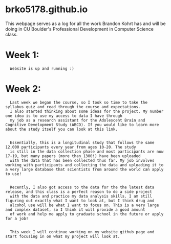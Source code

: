 # brko5178.github.io

This webpage serves as a log for all the work Brandon Kohrt has and will be doing in CU Boulder's Professional Development in Computer Science class.

# Week 1:
      Website is up and running :)

# Week 2:
      Last week we began the course, so I took so time to take the syllabus quiz and read through the course and expectations. 
      I also started thinking about some ideas for the project. My number one idea is to use my access to data I have through 
      my job as a research assistant for the Adolescent Brain and Cognitive Development Study (ABCD). If you would like to learn more about the study itself you can look at this link.

      
      Essentially, this is a longitudinal study that follows the same 12,000 participants every year from ages 10-20. The study 
      is still in the data collection phase and most participants are now 17-19, but many papers (more than 1300!) have been uploaded 
      with the data that has been collected thus far. My job involves working with participants and collecting the data and uploading it to a very large database that scientists from around the world can apply to use!

      
      Recently, I also got access to the data for the the latest data release, and this class is a perfect reason to do a side project 
      with the data and practice my data analysis skills. I am still figuring out exactly what I want to look at, but I think drug and 
      alcohol use will be what I want to focus on. This is a very large and complex dataset, so I think it will provide a good amount 
      of work and help me apply to graduate school in the future or apply for a job!

      
      This week I will continue working on my website github page and start focusing in on what my project will look at.
